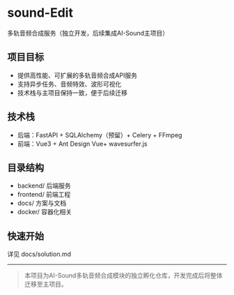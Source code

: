 # sound-Edit

多轨音频合成服务（独立开发，后续集成AI-Sound主项目）

## 项目目标
- 提供高性能、可扩展的多轨音频合成API服务
- 支持异步任务、音频特效、波形可视化
- 技术栈与主项目保持一致，便于后续迁移

## 技术栈
- 后端：FastAPI + SQLAlchemy（预留）+ Celery + FFmpeg
- 前端：Vue3 + Ant Design Vue+ wavesurfer.js

## 目录结构
- backend/  后端服务
- frontend/ 前端工程
- docs/     方案与文档
- docker/   容器化相关

## 快速开始
详见 docs/solution.md

---

> 本项目为AI-Sound多轨音频合成模块的独立孵化仓库，开发完成后将整体迁移至主项目。
